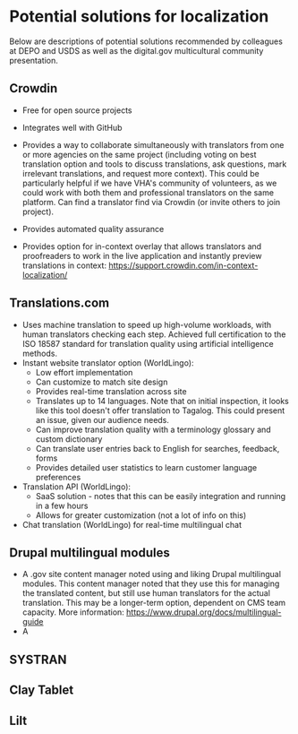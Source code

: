 
# Potential solutions for localization

Below are descriptions of potential solutions recommended by colleagues at DEPO and USDS as well as the digital.gov multicultural community presentation.

## Crowdin

- Free for open source projects
- Integrates well with GitHub
- Provides a way to collaborate simultaneously with translators from one or more agencies on the same project (including voting on best translation option and tools to discuss translations, ask questions, mark irrelevant translations, and request more context). This could be particularly helpful if we have VHA's community of volunteers, as we could work with both them and professional translators on the same platform. Can find a translator find via Crowdin (or invite others to join project).
- Provides automated quality assurance

- Provides option for in-context overlay that allows translators and proofreaders to work in the live application and instantly preview translations in context: https://support.crowdin.com/in-context-localization/

## Translations.com

- Uses machine translation to speed up high-volume workloads, with human translators checking each step. Achieved full certification to the ISO 18587 standard for translation quality using artificial intelligence methods.
- Instant website translator option (WorldLingo):
  - Low effort implementation
  - Can customize to match site design
  - Provides real-time translation across site
  - Translates up to 14 languages. Note that on initial inspection, it looks like this tool doesn't offer translation to Tagalog. This could present an issue, given our audience needs.
  - Can improve translation quality with a terminology glossary and custom dictionary
  - Can translate user entries back to English for searches, feedback, forms
  - Provides detailed user statistics to learn customer language preferences
- Translation API (WorldLingo):
  - SaaS solution - notes that this can be easily integration and running in a few hours
  - Allows for greater customization (not a lot of info on this)
- Chat translation (WorldLingo) for real-time multilingual chat
  
## Drupal multilingual modules

- A .gov site content manager noted using and liking Drupal multilingual modules. This content manager noted that they use this for managing the translated content, but still use human translators for the actual translation. This may be a longer-term option, dependent on CMS team capacity. More information: https://www.drupal.org/docs/multilingual-guide
- A 

## SYSTRAN

## Clay Tablet

## Lilt
